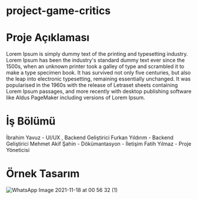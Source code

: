 # project-game-critics



 # Proje Açıklaması #

Lorem Ipsum is simply dummy text of the printing and typesetting industry. Lorem Ipsum has been the industry's standard dummy text ever since the 1500s, when an unknown printer took a galley of type and scrambled it to make a type specimen book. It has survived not only five centuries, but also the leap into electronic typesetting, remaining essentially unchanged. It was popularised in the 1960s with the release of Letraset sheets containing Lorem Ipsum passages, and more recently with desktop publishing software like Aldus PageMaker including versions of Lorem Ipsum.








# İş Bölümü #

İbrahim Yavuz - UI/UX , Backend Geliştirici
Furkan Yıldırım - Backend Geliştirici
Mehmet Akif Şahin - Dökümantasyon - İletişim 
Fatih Yılmaz - Proje Yöneticisi 







# Örnek Tasarım #
![WhatsApp Image 2021-11-18 at 00 56 32 (1)](https://user-images.githubusercontent.com/61662546/142364850-b7e636ad-9e64-4a15-acc2-0c7d4c55521f.jpeg)








